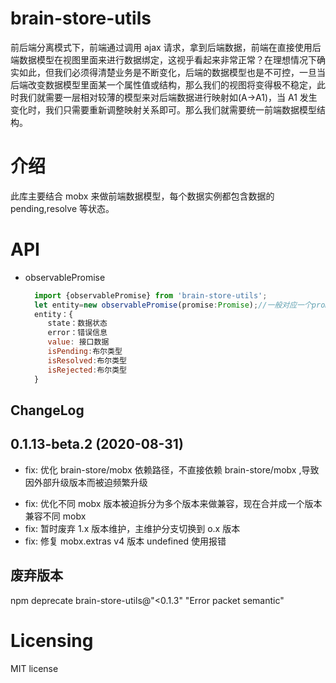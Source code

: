 # brain-store-utils

前后端分离模式下，前端通过调用 ajax 请求，拿到后端数据，前端在直接使用后端数据模型在视图里面来进行数据绑定，这视乎看起来非常正常？在理想情况下确实如此，但我们必须得清楚业务是不断变化，后端的数据模型也是不可控，一旦当后端改变数据模型里面某一个属性值或结构，那么我们的视图将变得极不稳定，此时我们就需要一层相对较薄的模型来对后端数据进行映射如(A->A1)，当 A1 发生变化时，我们只需要重新调整映射关系即可。那么我们就需要统一前端数据模型结构。

# 介绍

此库主要结合 mobx 来做前端数据模型，每个数据实例都包含数据的 pending,resolve 等状态。

# API

- observablePromise
  ```js
    import {observablePromise} from 'brain-store-utils';
    let entity=new observablePromise(promise:Promise);//一般对应一个promise请求
    entity：{
       state：数据状态
       error：错误信息
       value: 接口数据
       isPending:布尔类型
       isResolved:布尔类型
       isRejected:布尔类型
    }
  ```

## ChangeLog

## 0.1.13-beta.2 (2020-08-31)

- fix: 优化 brain-store/mobx 依赖路径，不直接依赖 brain-store/mobx ,导致因外部升级版本而被迫频繁升级

* fix: 优化不同 mobx 版本被迫拆分为多个版本来做兼容，现在合并成一个版本兼容不同 mobx
* fix: 暂时废弃 1.x 版本维护，主维护分支切换到 o.x 版本
* fix: 修复 mobx.extras v4 版本 undefined 使用报错

## 废弃版本

npm deprecate brain-store-utils@"<0.1.3" "Error packet semantic"

# Licensing

MIT license
